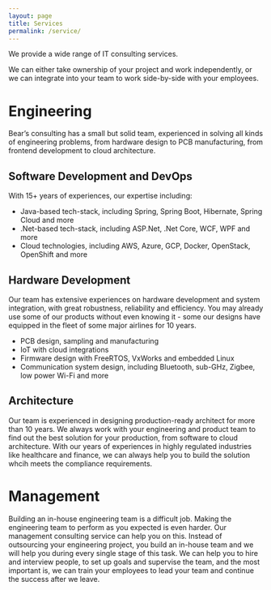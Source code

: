 ```yaml
---
layout: page
title: Services
permalink: /service/
---
```


We provide a wide range of IT consulting services.

We can either take ownership of your project and work independently, or
we can integrate into your team to work side-by-side with your employees.

# Engineering
Bear’s consulting has a small but solid team, experienced in solving all kinds of engineering problems, from hardware design to PCB manufacturing, from frontend development to cloud architecture.

## Software Development and DevOps
With 15+ years of experiences, our expertise including:

* Java-based tech-stack, including Spring, Spring Boot, Hibernate, Spring Cloud and more
* .Net-based tech-stack, including ASP.Net, .Net Core, WCF, WPF and more
* Cloud technologies, including AWS, Azure, GCP, Docker, OpenStack, OpenShift and more

## Hardware Development
Our team has extensive experiences on hardware development and system integration, with great robustness, reliability and efficiency. You may already use some of our products without even knowing it - some our designs have equipped in the fleet of some major airlines for 10 years.

* PCB design, sampling and manufacturing
* IoT with cloud integrations
* Firmware design with FreeRTOS, VxWorks and embedded Linux
* Communication system design, including Bluetooth, sub-GHz, Zigbee, low power Wi-Fi and more

## Architecture
Our team is experienced in designing production-ready architect for more than 10 years. We always work with your engineering and product team to find out the best solution for your production, from software to cloud architecture. With our years of experiences in highly regulated industries like healthcare and finance, we can always help you to build the solution whcih meets the compliance requirements.

# Management
Building an in-house engineering team is a difficult job. Making the engineering team to perform as you expected is even harder. Our management consulting service can help you on this. Instead of outsourcing your engineering project, you build an in-house team and we will help you during every single stage of this task. We can help you to hire and interview people, to set up goals and supervise the team, and the most important is, we can train your employees to lead your team and continue the success after we leave.

